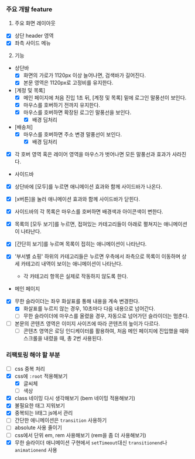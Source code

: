 ### 주요 개발 feature

1. 주요 화면 레이아웃

- [x] 상단 header 영역
- [x] 좌측 사이드 메뉴

2. 기능

- 상단바
  - [x] 화면의 가로가 1120px 이상 늘어나면, 검색바가 길어진다.
  - [x] 본문 영역은 1120px로 고정비를 유지한다.
- [계정 및 목록]
  - [x] 메인 페이지에 처음 진입 1초 뒤, [계정 및 목록] 밑에 로그인 말풍선이 보인다.
  - [x] 마우스를 호버하기 전까지 유지한다.
  - [x] 마우스를 호버하면 확장된 로그인 말풍선을 보인다.
    - [x] 배경 딤처리
- [배송처]
  - [x] 마우스를 호버하면 주소 변경 말풍선이 보인다.
    - [x] 배경 딤처리
- [x] 각 호버 영역 혹은 레이어 영역을 마우스가 벗어나면 모든 말풍선과 효과가 사라진다.

- 사이드바
- [x] 상단바에 [모두]를 누르면 애니메이션 효과와 함께 사이드바가 나온다.
- [x] [x버튼]을 눌러 애니메이션 효과와 함께 사이드바가 닫힌다.
- [x] 사이드바의 각 목록은 마우스를 호버하면 배경색과 아이콘색이 변한다.
- [x] 목록의 [모두 보기]를 누르면, 접혀있는 카테고리들이 아래로 펼쳐지는 애니메이션이 나타난다.
- [x] [간단히 보기]를 누르며 목록이 접히는 애니메이션이 나타난다.
- [x] '부서별 쇼핑' 하위의 카테고리들은 누르면 우측에서 좌측으로 목록이 이동하며 상세 카테고리 내역이 보이는 애니메이션이 나타난다.

  - 각 카테고리 항목은 실제로 작동하지 않도록 한다.

- 메인 페이지
- [x] 무한 슬라이더는 좌우 화살표를 통해 내용을 계속 변경한다.
  - [x] 화살표를 누르지 않는 경우, 10초마다 다음 내용으로 넘어간다.
  - [ ] 무한 슬라이더에 마우스를 올렸을 경우, 자동으로 넘어가던 슬라이더는 멈춘다.
- [ ] 본문의 콘텐츠 영역은 이미지 사이즈에 따라 콘텐츠의 높이가 다르다.
  - [ ] 콘텐츠 영역은 로딩 인디케이터를 활용하여, 처음 메인 페이지에 진입했을 때와 스크롤을 내렸을 때, 총 2번 사용된다.

### 리팩토링 해야 할 부분

- [ ] css 중복 처리
- [x] css에 `:root` 적용해보기
  - [x] 글씨체
  - [ ] 색상
- [x] class 네이밍 다시 생각해보기 (bem 네이밍 적용해보기)
- [x] 불필요한 태그 지워보기
- [x] 중복되는 li태그 js에서 관리
- [ ] 간단한 애니메이션은 `transition` 사용하기
- [ ] absolute 사용 줄이기
- [ ] css에서 단위 em, rem 사용해보기 (rem을 좀 더 사용해보기)
- [x] 무한 슬라이더 애니메이션 구현에서 `setTimeout`대신 `transitionend`나 `animationend` 사용
